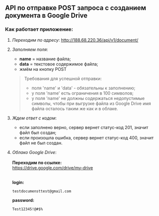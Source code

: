 ## API по отправке POST запроса с созданием документа в Google Drive

### Как работает приложение:


1. _Переходим по адресу_:
   http://188.68.220.36/api/v1/document/


2. _Заполняем поля_:
   - **name** = название файла;
   - **data** = текстовое содержимое файла;
   - жмём на кнопку POST

   > Требования для успешной отправки:
   > - поля 'name' и 'data' - обязательны к заполнению;
   > - у поля 'name' есть ограничения в 100 символов;
   > - у поля 'name' не должны содержаться недопустимые символы, чтобы при выгрузке файла из Google Drive имя файла осталось таким же как и в облаке.


3. _Ждем ответ с кодом_:
   - если заполнено верно, сервер вернет статус-код 201, значит файл был создан;
   - если произошла ошибка, сервер вернет статус-код 400, значит файл не был создан.


4. _Облако Google Drive_:</br></br>
   **Переходим по ссылке:</br>**
   https://drive.google.com/drive/my-drive</br></br>

   **login:**</br>
     ```
     testdocumensttest@gmail.com    
     ```
     **password:**</br>
     ```
     Test12345!@#$%
     ```
